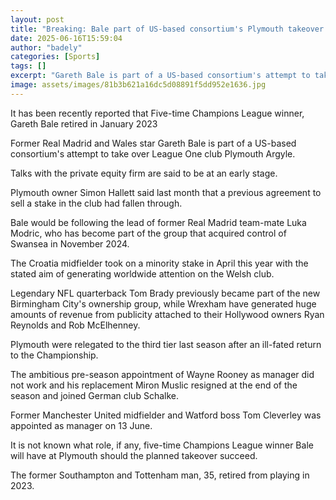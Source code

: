 ```yaml
---
layout: post
title: "Breaking: Bale part of US-based consortium's Plymouth takeover bid"
date: 2025-06-16T15:59:04
author: "badely"
categories: [Sports]
tags: []
excerpt: "Gareth Bale is part of a US-based consortium's attempt to take over League One club Plymouth Argyle with talks in the early stages."
image: assets/images/81b3b621a16dc5d08891f5dd952e1636.jpg
---
```


It has been recently reported that Five-time Champions League winner, Gareth Bale retired in January 2023

Former Real Madrid and Wales star Gareth Bale is part of a US-based consortium's attempt to take over League One club Plymouth Argyle.

Talks with the private equity firm are said to be at an early stage.

Plymouth owner Simon Hallett said last month that a previous agreement to sell a stake in the club had fallen through.

Bale would be following the lead of former Real Madrid team-mate Luka Modric, who has become part of the group that acquired control of Swansea in November 2024.

The Croatia midfielder took on a minority stake in April this year with the stated aim of generating worldwide attention on the Welsh club.

Legendary NFL quarterback Tom Brady previously became part of the new Birmingham City's ownership group, while Wrexham have generated huge amounts of revenue from publicity attached to their Hollywood owners Ryan Reynolds and Rob McElhenney.

Plymouth were relegated to the third tier last season after an ill-fated return to the Championship.

The ambitious pre-season appointment of Wayne Rooney as manager did not work and his replacement Miron Muslic resigned at the end of the season and joined German club Schalke.

Former Manchester United midfielder and Watford boss Tom Cleverley was appointed as manager on 13 June.

It is not known what role, if any, five-time Champions League winner Bale will have at Plymouth should the planned takeover succeed.

The former Southampton and Tottenham man, 35, retired from playing in 2023.


